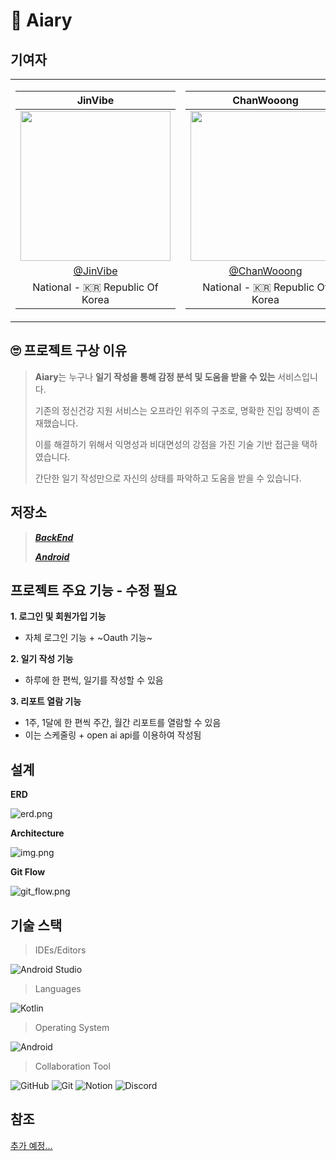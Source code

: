 # 📕 Aiary

## 기여자
<table>
<tr>
<td>

|                      JinVibe                       |
| :------------------------------------------------: |
| <img width="240px" src="https://avatars.githubusercontent.com/u/127033666?s=400&u=c42e3e5c82c63bc2b0717c1ca8ef49bd75ee2ac8&v=4" /> |
|     [@JinVibe](https://github.com/JinVibe)       |
|          National - 🇰🇷 Republic Of Korea           |

</td>
<td>

|                  ChanWooong                   |
| :------------------------------------------------: |
| <img width="240px" src="https://avatars.githubusercontent.com/u/104729817?s=400&u=941ded46fe9c2a1e28e28850c106f7ff521fb02f&v=4" /> |
|     [@ChanWooong](https://github.com/ChanWooong) |
|          National - 🇰🇷 Republic Of Korea            |

</td>
</tr>
</table>

## 🙄 프로젝트 구상 이유
> **Aiary**는 누구나 **일기 작성을 통해 감정 분석 및 도움을 받을 수 있는** 서비스입니다.
>
> 기존의 정신건강 지원 서비스는 오프라인 위주의 구조로, 명확한 진입 장벽이 존재했습니다.
>
> 이를 해결하기 위해서 익명성과 비대면성의 강점을 가진 기술 기반 접근을 택하였습니다.
>
> 간단한 일기 작성만으로 자신의 상태를 파악하고 도움을 받을 수 있습니다.

## 저장소
> [**_BackEnd_**](https://github.com/TeamAiary/TA_BE)
>
> [**_Android_**](https://github.com/TeamAiary/TA_Android)

## 프로젝트 주요 기능 - 수정 필요
**1. 로그인 및 회원가입 기능**
- 자체 로그인 기능 + ~Oauth 기능~

**2. 일기 작성 기능**
- 하루에 한 편씩, 일기를 작성할 수 있음

**3. 리포트 열람 기능**
- 1주, 1달에 한 편씩 주간, 월간 리포트를 열람할 수 있음
- 이는 스케줄링 + open ai api를 이용하여 작성됨

## 설계

**ERD**

![erd.png](image/erd.png)

**Architecture**

![img.png](image/arch.png)

**Git Flow**

![git_flow.png](image/git_flow.png)

## 기술 스택
> IDEs/Editors
>
![Android Studio](https://img.shields.io/badge/android%20studio-346ac1?style=for-the-badge&logo=android%20studio&logoColor=white)
> Languages
>
![Kotlin](https://img.shields.io/badge/kotlin-%237F52FF.svg?style=for-the-badge&logo=kotlin&logoColor=white)
> Operating System
>
![Android](https://img.shields.io/badge/Android-3DDC84?style=for-the-badge&logo=android&logoColor=white)

> Collaboration Tool
>
![GitHub](https://img.shields.io/badge/GitHub-181717?style=for-the-badge&logo=github&logoColor=white)
![Git](https://img.shields.io/badge/Git-F05032?style=for-the-badge&logo=git&logoColor=white)
![Notion](https://img.shields.io/badge/Notion-000000?style=for-the-badge&logo=notion&logoColor=white)
![Discord](https://img.shields.io/badge/Discord-5865F2?style=for-the-badge&logo=discord&logoColor=white)

## 참조
[추가 예정...]()
